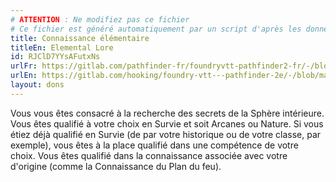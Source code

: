 ```yaml
---
# ATTENTION : Ne modifiez pas ce fichier
# Ce fichier est généré automatiquement par un script d'après les données du module Foundry VTT officiel et de sa traduction
title: Connaissance élémentaire
titleEn: Elemental Lore
id: RJClD7YYsAFutxNs
urlFr: https://gitlab.com/pathfinder-fr/foundryvtt-pathfinder2-fr/-/blob/master/data/feats/RJClD7YYsAFutxNs.htm
urlEn: https://gitlab.com/hooking/foundry-vtt---pathfinder-2e/-/blob/master/packs/data/feats.db/elemental-lore.json
layout: dons
---
```

Vous vous êtes consacré à la recherche des secrets de la Sphère intérieure. Vous êtes qualifié à votre choix en Survie et soit Arcanes ou Nature. Si vous étiez déjà qualifié en Survie (de par votre historique ou de votre classe, par exemple), vous êtes à la place qualifié dans une compétence de votre choix. Vous êtes qualifié dans la connaissance associée avec votre  d'origine (comme la Connaissance du Plan du feu).
